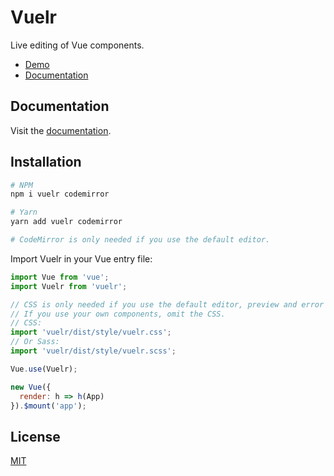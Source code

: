 # Vuelr

Live editing of Vue components.

- [Demo](https://jonataw.github.io/vuelr)
- [Documentation](https://jonataw.github.io/vuelr)

## Documentation

Visit the [documentation](https://jonataw.github.io/vuelr).

## Installation

```sh
# NPM
npm i vuelr codemirror

# Yarn
yarn add vuelr codemirror

# CodeMirror is only needed if you use the default editor.
```

Import Vuelr in your Vue entry file:

```JavaScript
import Vue from 'vue';
import Vuelr from 'vuelr';

// CSS is only needed if you use the default editor, preview and error components.
// If you use your own components, omit the CSS.
// CSS:
import 'vuelr/dist/style/vuelr.css';
// Or Sass:
import 'vuelr/dist/style/vuelr.scss';

Vue.use(Vuelr);

new Vue({
  render: h => h(App)
}).$mount('app');
```

## License

[MIT](https://opensource.org/licenses/MIT)
